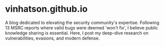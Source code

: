 # vinhatson.github.io
A blog dedicated to elevating the security community's expertise. Following 13 MSRC reports where valid bugs were deemed 'won't fix', I believe public knowledge sharing is essential. Here, I post my deep-dive research on vulnerabilities, evasions, and modern defense.
